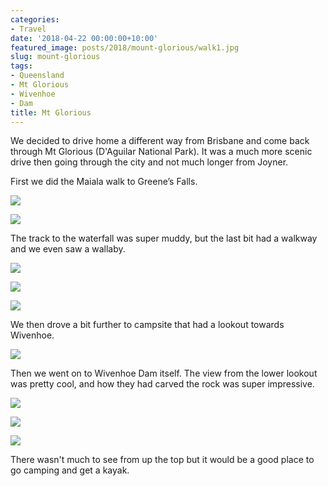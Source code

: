 ```yaml
---
categories:
- Travel
date: '2018-04-22 00:00:00+10:00'
featured_image: posts/2018/mount-glorious/walk1.jpg
slug: mount-glorious
tags:
- Queensland
- Mt Glorious
- Wivenhoe
- Dam
title: Mt Glorious
---
```


We decided to drive home a different way from Brisbane and come back through Mt Glorious (D'Aguilar National Park).
It was a much more scenic drive then going through the city and not much longer from Joyner.

First we did the Maiala walk to Greene’s Falls.

![](walk1.jpg "")

![](walk2.jpg "")

The track to the waterfall was super muddy, but the last bit had a walkway and we even saw a wallaby.

![](wallaby.jpg "")

![](falls1.jpg "")

![](falls2.jpg "")

We then drove a bit further to campsite that had a lookout towards Wivenhoe.

![](lookout.jpg "")

Then we went on to Wivenhoe Dam itself. The view from the lower lookout was pretty
cool, and how they had carved the rock was super impressive.

![](wivenhoe1.jpg "")

![](wivenhoe2.jpg "")

![](wivenhoe3.jpg "")

There wasn't much to see from up the top but it would be a good place to go camping and get a kayak.